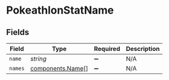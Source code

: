 # PokeathlonStatName


## Fields

| Field                                                | Type                                                 | Required                                             | Description                                          |
| ---------------------------------------------------- | ---------------------------------------------------- | ---------------------------------------------------- | ---------------------------------------------------- |
| `name`                                               | *string*                                             | :heavy_minus_sign:                                   | N/A                                                  |
| `names`                                              | [components.Name](../../models/components/name.md)[] | :heavy_minus_sign:                                   | N/A                                                  |